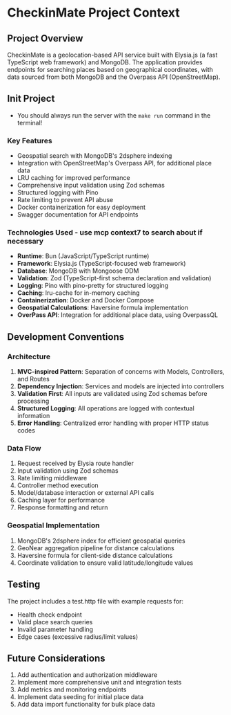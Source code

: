 # CheckinMate Project Context

## Project Overview

CheckinMate is a geolocation-based API service built with Elysia.js (a fast TypeScript web framework) and MongoDB. The application provides endpoints for searching places based on geographical coordinates, with data sourced from both MongoDB and the Overpass API (OpenStreetMap).

## Init Project
- You should always run the server with the `make run` command in the terminal!

### Key Features
- Geospatial search with MongoDB's 2dsphere indexing
- Integration with OpenStreetMap's Overpass API, for additional place data
- LRU caching for improved performance
- Comprehensive input validation using Zod schemas
- Structured logging with Pino
- Rate limiting to prevent API abuse
- Docker containerization for easy deployment
- Swagger documentation for API endpoints

### Technologies Used - use mcp context7 to search about if necessary
- **Runtime**: Bun (JavaScript/TypeScript runtime)
- **Framework**: Elysia.js (TypeScript-focused web framework)
- **Database**: MongoDB with Mongoose ODM
- **Validation**: Zod (TypeScript-first schema declaration and validation)
- **Logging**: Pino with pino-pretty for structured logging
- **Caching**: lru-cache for in-memory caching
- **Containerization**: Docker and Docker Compose
- **Geospatial Calculations**: Haversine formula implementation
- **OverPass API**: Integration for additional place data, using OverpassQL

## Development Conventions 

### Architecture
1. **MVC-inspired Pattern**: Separation of concerns with Models, Controllers, and Routes
2. **Dependency Injection**: Services and models are injected into controllers
3. **Validation First**: All inputs are validated using Zod schemas before processing
4. **Structured Logging**: All operations are logged with contextual information
5. **Error Handling**: Centralized error handling with proper HTTP status codes


### Data Flow
1. Request received by Elysia route handler
2. Input validation using Zod schemas
3. Rate limiting middleware
4. Controller method execution
5. Model/database interaction or external API calls
6. Caching layer for performance
7. Response formatting and return

### Geospatial Implementation
1. MongoDB's 2dsphere index for efficient geospatial queries
2. GeoNear aggregation pipeline for distance calculations
3. Haversine formula for client-side distance calculations
4. Coordinate validation to ensure valid latitude/longitude values

## Testing
The project includes a test.http file with example requests for:
- Health check endpoint
- Valid place search queries
- Invalid parameter handling
- Edge cases (excessive radius/limit values)

## Future Considerations
1. Add authentication and authorization middleware
2. Implement more comprehensive unit and integration tests
3. Add metrics and monitoring endpoints
4. Implement data seeding for initial place data
5. Add data import functionality for bulk place data
